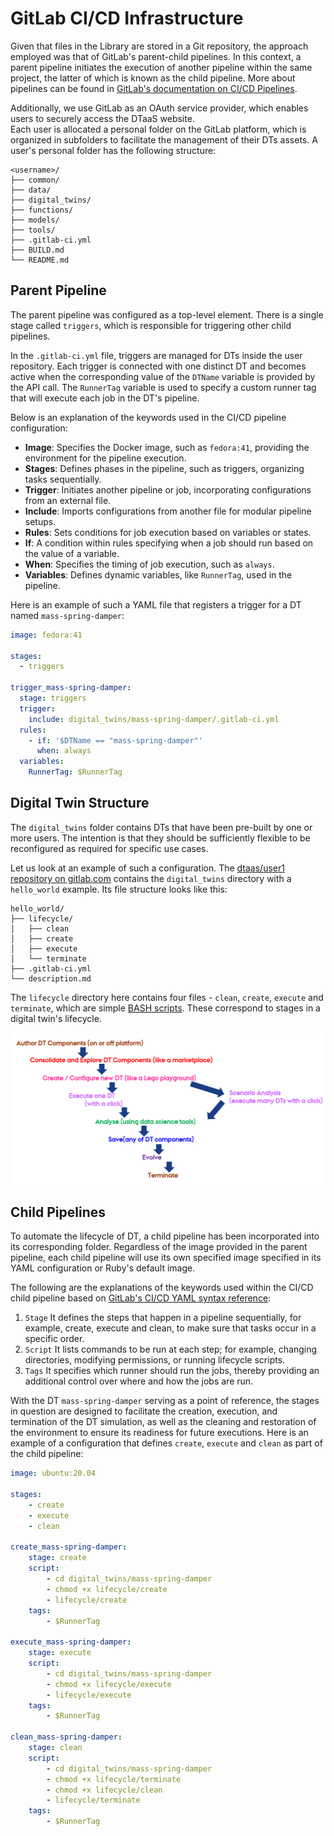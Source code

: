 # GitLab CI/CD Infrastructure

Given that files in the Library are stored in a Git repository, the approach
employed was that of GitLab's parent-child pipelines. In this context, a parent
pipeline initiates the execution of another pipeline within the same project,
the latter of which is known as the child pipeline. More about pipelines can be
found in
[GitLab's documentation on CI/CD Pipelines](https://docs.gitlab.com/ee/ci/pipelines/).

Additionally, we use GitLab as an OAuth service provider, which enables users to
securely access the DTaaS website.  
Each user is allocated a personal folder on the GitLab platform, which is
organized in subfolders to facilitate the management of their DTs assets.
A user's personal folder has the following structure:

```text
<username>/
├── common/
├── data/
├── digital_twins/
├── functions/
├── models/
├── tools/
├── .gitlab-ci.yml
├── BUILD.md
└── README.md
```

## Parent Pipeline

The parent pipeline was configured as a top-level element. There is a single
stage called `triggers`, which is responsible for triggering other child
pipelines.

In the `.gitlab-ci.yml` file, triggers are managed for DTs inside the user
repository. Each trigger is connected with one distinct DT and becomes active
when the corresponding value of the `DTName` variable is provided by the API
call. The `RunnerTag` variable is used to specify a custom runner tag that will
execute each job in the DT's pipeline.

Below is an explanation of the keywords used in the CI/CD pipeline configuration:

- **Image**: Specifies the Docker image, such as `fedora:41`, providing the
  environment for the pipeline execution.
- **Stages**: Defines phases in the pipeline, such as triggers, organizing tasks
  sequentially.
- **Trigger**: Initiates another pipeline or job, incorporating configurations
  from an external file.
- **Include**: Imports configurations from another file for modular pipeline
  setups.
- **Rules**: Sets conditions for job execution based on variables or states.
- **If**: A condition within rules specifying when a job should run based on the
  value of a variable.
- **When**: Specifies the timing of job execution, such as `always`.
- **Variables**: Defines dynamic variables, like `RunnerTag`, used in the
  pipeline.

Here is an example of such a YAML file that registers a trigger for a DT named
`mass-spring-damper`:

```yaml
image: fedora:41

stages:
  - triggers

trigger_mass-spring-damper:
  stage: triggers
  trigger:
    include: digital_twins/mass-spring-damper/.gitlab-ci.yml
  rules: 
    - if: '$DTName == "mass-spring-damper"'
      when: always
  variables:
    RunnerTag: $RunnerTag
```

## Digital Twin Structure

The `digital_twins` folder contains DTs that have been pre-built by one or
more users. The intention is that they should be sufficiently flexible to be
reconfigured as required for specific use cases.

Let us look at an example of such a configuration. The
[dtaas/user1 repository on gitlab.com](https://gitlab.com/dtaas/user1) contains
the `digital_twins` directory with a `hello_world` example. Its file structure
looks like this:

```text
hello_world/
├── lifecycle/
│   ├── clean
│   ├── create
│   ├── execute
│   └── terminate
├── .gitlab-ci.yml
└── description.md
```

The `lifecycle` directory here contains four files - `clean`, `create`,
`execute` and `terminate`, which are simple
[BASH scripts](https://www.gnu.org/software/bash/). These correspond to stages
in a digital twin's lifecycle.

![Digital Twin Lifecycle](./images/dt-lifecycle.png)

## Child Pipelines

To automate the lifecycle of DT, a child pipeline has been incorporated into
its corresponding folder. Regardless of the image provided in the parent
pipeline, each child pipeline will use its own specified image specified in
its YAML configuration or Ruby's default image.

The following are the explanations of the keywords used within the CI/CD child
pipeline based on
[GitLab's CI/CD YAML syntax reference](https://docs.gitlab.com/ee/ci/yaml/):

1. `Stage`
   It defines the steps that happen in a pipeline sequentially, for example,
   create, execute and clean, to make sure that tasks occur in a specific order.
1. `Script`
   It lists commands to be run at each step; for example, changing directories,
   modifying permissions, or running lifecycle scripts.
1. `Tags`
   It specifies which runner should run the jobs, thereby providing an
   additional control over where and how the jobs are run.

With the DT `mass-spring-damper` serving as a point of reference,
the stages in question are designed to facilitate the creation, execution, and
termination of the DT simulation, as well as the cleaning and restoration of the
environment to ensure its readiness for future executions. Here is an example of
a configuration that defines `create`, `execute` and `clean` as part of the
child pipeline:

```yaml
image: ubuntu:20.04

stages:
    - create
    - execute
    - clean

create_mass-spring-damper:
    stage: create
    script:
        - cd digital_twins/mass-spring-damper
        - chmod +x lifecycle/create
        - lifecycle/create
    tags:
        - $RunnerTag

execute_mass-spring-damper:
    stage: execute
    script:
        - cd digital_twins/mass-spring-damper
        - chmod +x lifecycle/execute
        - lifecycle/execute
    tags:
        - $RunnerTag

clean_mass-spring-damper:
    stage: clean
    script:
        - cd digital_twins/mass-spring-damper
        - chmod +x lifecycle/terminate
        - chmod +x lifecycle/clean
        - lifecycle/terminate
    tags:
        - $RunnerTag
```
